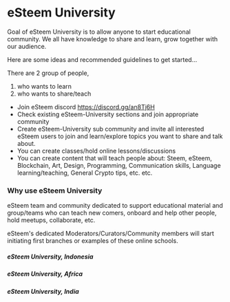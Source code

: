 # eSteem University

Goal of eSteem University is to allow anyone to start educational community. We all have knowledge to share and learn, grow together with our audience.

Here are some ideas and recommended guidelines to get started...

There are 2 group of people,

1. who wants to learn
2. who wants to share/teach

* Join eSteem discord https://discord.gg/an8Tj6H
* Check existing eSteem-University sections and join appropriate community
* Create eSteem-University sub community and invite all interested eSteem users to join and learn/explore topics you want to share and talk about.
* You can create classes/hold online lessons/discussions
* You can create content that will teach people about:
  Steem, eSteem, Blockchain, Art, Design, Programming, Communication skills, Language learning/teaching, General Crypto tips, etc. etc.
  
  
### Why use eSteem University

eSteem team and community dedicated to support educational material and group/teams who can teach new comers, onboard and help other people, hold meetups, collaborate, etc.

eSteem's dedicated Moderators/Curators/Community members will start initiating first branches or examples of these online schools.

##### eSteem University, Indonesia
##### eSteem University, Africa
##### eSteem University, India


